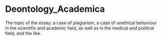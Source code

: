 # Deontology_Academica
The topic of the essay: a case of plagiarism,
a case of unethical behaviour in the scientific and academic field,
as well as in the medical and political field, and the like.
